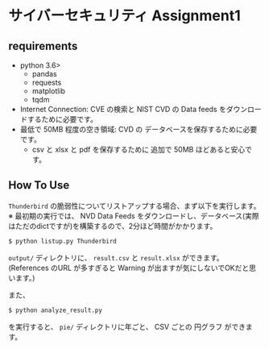 # サイバーセキュリティ Assignment1
## requirements
- python 3.6>
    - pandas
    - requests
    - matplotlib
    - tqdm
- Internet Connection: CVE の検索と NIST CVD の Data feeds をダウンロードするために必要です。
- 最低で 50MB 程度の空き領域: CVD の データベースを保存するために必要です。
    - csv と xlsx と pdf を保存するために 追加で 50MB ほどあると安心です。

## How To Use
`Thunderbird` の脆弱性についてリストアップする場合、まず以下を実行します。
※ 最初期の実行では、 NVD Data Feeds をダウンロードし、データベース(実際はただのdictですが)を構築するので、2分ほど時間がかかります。

```sh
$ python listup.py Thunderbird
```

`output/` ディレクトリに、 `result.csv` と `result.xlsx` ができます。
(References のURL が多すぎると Warning が出ますが気にしないでOKだと思います。)

また、

```sh
$ python analyze_result.py
```

を実行すると、 `pie/` ディレクトリに年ごと、 CSV ごとの 円グラフ ができます。
